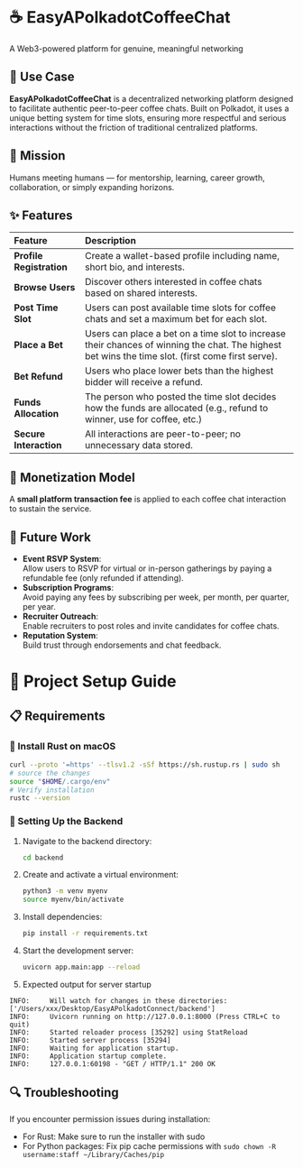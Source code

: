 # ☕ EasyAPolkadotCoffeeChat

A Web3-powered platform for genuine, meaningful networking

## 🚀 Use Case

**EasyAPolkadotCoffeeChat** is a decentralized networking platform designed to facilitate authentic peer-to-peer coffee chats. Built on Polkadot, it uses a unique betting system for time slots, ensuring more respectful and serious interactions without the friction of traditional centralized platforms.

## 🎯 Mission

Humans meeting humans — for mentorship, learning, career growth, collaboration, or simply expanding horizons.  

## ✨ Features

| Feature                  | Description |
|:-------------------------|:------------|
| **Profile Registration** | Create a wallet-based profile including name, short bio, and interests. |
| **Browse Users**          | Discover others interested in coffee chats based on shared interests. |
| **Post Time Slot**        | Users can post available time slots for coffee chats and set a maximum bet for each slot.
| **Place a Bet**           | Users can place a bet on a time slot to increase their chances of winning the chat. The highest bet wins the time slot. (first come first serve). |
| **Bet Refund**            | Users who place lower bets than the highest bidder will receive a refund. |
| **Funds Allocation**      | The person who posted the time slot decides how the funds are allocated (e.g., refund to winner, use for coffee, etc.) |
| **Secure Interaction**    | All interactions are peer-to-peer; no unnecessary data stored. |

## 💸 Monetization Model

A **small platform transaction fee** is applied to each coffee chat interaction to sustain the service.  

## 🔮 Future Work

- **Event RSVP System**:  
  Allow users to RSVP for virtual or in-person gatherings by paying a refundable fee (only refunded if attending).
- **Subscription Programs**:  
  Avoid paying any fees by subscribing per week, per month, per quarter, per year.
- **Recruiter Outreach**:  
  Enable recruiters to post roles and invite candidates for coffee chats.
- **Reputation System**:  
  Build trust through endorsements and chat feedback.

# 🚀 Project Setup Guide

## 📋 Requirements

### 🦀 Install Rust on macOS
```bash
curl --proto '=https' --tlsv1.2 -sSf https://sh.rustup.rs | sudo sh
# source the changes
source "$HOME/.cargo/env"
# Verify installation
rustc --version  
```

### 🔧 Setting Up the Backend

1. Navigate to the backend directory:
   ```bash
   cd backend
   ```

2. Create and activate a virtual environment:
   ```bash
   python3 -m venv myenv
   source myenv/bin/activate
   ```

3. Install dependencies:
   ```bash
   pip install -r requirements.txt
   ```

4. Start the development server:
   ```bash
   uvicorn app.main:app --reload
   ```

5. Expected output for server startup
  ```
  INFO:     Will watch for changes in these directories: ['/Users/xxx/Desktop/EasyAPolkadotConnect/backend']
INFO:     Uvicorn running on http://127.0.0.1:8000 (Press CTRL+C to quit)
INFO:     Started reloader process [35292] using StatReload
INFO:     Started server process [35294]
INFO:     Waiting for application startup.
INFO:     Application startup complete.
INFO:     127.0.0.1:60198 - "GET / HTTP/1.1" 200 OK
  ```

## 🔍 Troubleshooting

If you encounter permission issues during installation:
- For Rust: Make sure to run the installer with sudo
- For Python packages: Fix pip cache permissions with `sudo chown -R username:staff ~/Library/Caches/pip`